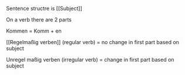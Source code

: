 Sentence structre is
[[Subject]]

On a verb there are 2 parts

Kommen = Komm + en

[[Regelmaßig verben]] (regular verb) = no change in first part based on subject

Unregel maßig verben (irregular verb) = change in first part based on subject

